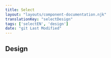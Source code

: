 ```yaml
---
title: Select
layout: "layouts/component-documentation.njk"
translationKey: "selectDesign"
tags: ['selectEN', 'design']
date: "git Last Modified"
---
```


## Design
